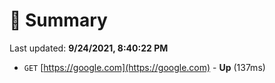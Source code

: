 # 📖 Summary
Last updated: **9/24/2021, 8:40:22 PM**

- `GET` [https://google.com](https://google.com) - **Up** (137ms)
